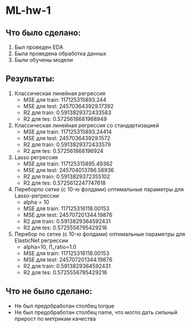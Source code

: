 # ML-hw-1
## Что было сделано:
1. Был проведен EDA
2. Была проведена обработка данных
3. Были обучены модели

## Результаты:
1. Классическая линейная регрессия
   * MSE для train: 117125315893.244
   * MSE для test: 245703643929.17392
   * R2 для train: 0.5913829372433583
   * R2 для tes: 0.5725618681968949
2. Классическая линейная регрессия со стандартизацией
   * MSE для train: 117125315893.24414
   * MSE для test: 245703643929.1572
   * R2 для train: 0.5913829372433579
   * R2 для tes: 0.572561868196924
3. Lasso регрессия
    * MSE для train: 117125315895.49362
   * MSE для test: 245704013786.58936
   * R2 для train: 0.5913829372355102
   * R2 для tes: 0.5725612247747618
4. Переборпо сетке (c 10-ю фолдами) оптимальные параметры для Lasso-регрессии
   * alpha = 10
   * MSE для train: 117125316118.00153
   * MSE для test: 245707201344.19876
   * R2 для train: 0.5913829364592431
   * R2 для tes: 0.5725556795429216
5. Перебор по сетке (c 10-ю фолдами) оптимальные параметры для ElasticNet регрессии
    * alpha=10, l1_ratio=1.0
   * MSE для train: 117125316118.00153
   * MSE для test: 245707201344.19876
   * R2 для train: 0.5913829364592431
   * R2 для tes: 0.5725556795429216

## Что не было сделано:
- Не был предобработан столбец torque
- Не был предобработан столбец name, что могло дать сильный прирост по метрикам качества

